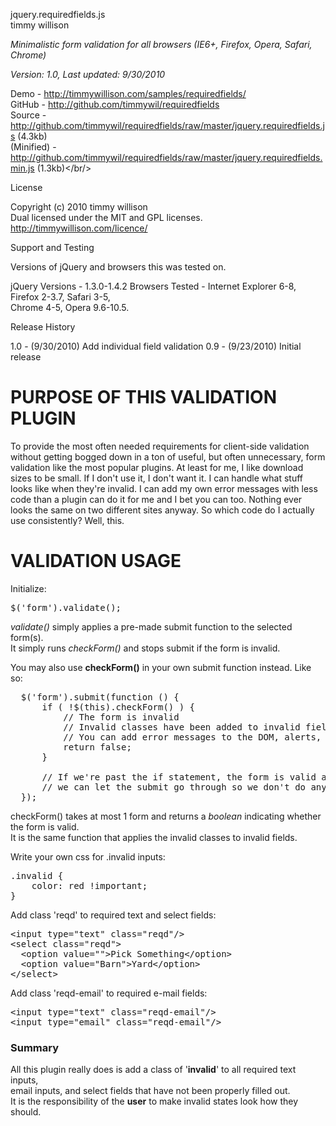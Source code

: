 jquery.requiredfields.js<br/>
timmy willison

*Minimalistic form validation for all browsers (IE6+, Firefox, Opera, Safari, Chrome)*<br/>

*Version: 1.0, Last updated: 9/30/2010*

Demo         - <a href="http://timmywillison.com/samples/requiredfields/">http://timmywillison.com/samples/requiredfields/</a><br/>
GitHub       - <a href="http://github.com/timmywil/requiredfields">http://github.com/timmywil/requiredfields</a><br/>
Source       - <a href="http://github.com/timmywil/requiredfields/raw/master/jquery.requiredfields.js">http://github.com/timmywil/requiredfields/raw/master/jquery.requiredfields.js</a> (4.3kb)<br/>
(Minified)   - <a href="http://github.com/timmywil/requiredfields/raw/master/jquery.requiredfields.min.js">http://github.com/timmywil/requiredfields/raw/master/jquery.requiredfields.min.js</a> (1.3kb)</br/>

License

Copyright (c) 2010 timmy willison<br/>
Dual licensed under the MIT and GPL licenses.<br/>
<a href="http://timmywillison.com/licence/">http://timmywillison.com/licence/</a>

Support and Testing

Versions of jQuery and browsers this was tested on.

jQuery Versions - 1.3.0-1.4.2
Browsers Tested - Internet Explorer 6-8, Firefox 2-3.7, Safari 3-5, <br/>
Chrome 4-5, Opera 9.6-10.5.

Release History

1.0   - (9/30/2010) Add individual field validation
0.9   - (9/23/2010) Initial release

<h1>PURPOSE OF THIS VALIDATION PLUGIN</h1>

To provide the most often needed requirements for client-side validation without getting bogged down in a ton of useful, but often unnecessary, form validation like the most popular plugins. At least for me, I like download sizes to be small.  If I don't use it, I don't want it.  I can handle what stuff looks like when they're invalid.  I can add my own error messages with less code than a plugin can do it for me and I bet you can too.  Nothing ever looks the same on two different sites anyway.  So which code do I actually use consistently?  Well, this.

<h1>VALIDATION USAGE</h1>

Initialize:
<pre>
$('form').validate();
</pre>

<i>validate()</i> simply applies a pre-made submit function to the selected form(s).<br/>
It simply runs <i>checkForm()</i> and stops submit if the form is invalid.<br/>

You may also use <b>checkForm()</b> in your own submit function instead. Like so:<br/>

<pre>
  $('form').submit(function () {
      if ( !$(this).checkForm() ) {
          // The form is invalid
          // Invalid classes have been added to invalid fields
          // You can add error messages to the DOM, alerts, anything you want
          return false;
      }
      
      // If we're past the if statement, the form is valid and 
      // we can let the submit go through so we don't do anything
  });
</pre>

checkForm() takes at most 1 form and returns a *boolean* indicating whether the form is valid.<br/>
It is the same function that applies the invalid classes to invalid fields.

Write your own css for .invalid inputs:
<pre>
.invalid {
    color: red !important;
}
</pre>

Add class 'reqd' to required text and select fields:
<pre>
&lt;input type=&quot;text&quot; class=&quot;reqd&quot;/&gt;
&lt;select class=&quot;reqd&quot;&gt;
  &lt;option value=&quot;&quot;&gt;Pick Something&lt;/option&gt;
  &lt;option value=&quot;Barn&quot;&gt;Yard&lt;/option&gt;
&lt;/select&gt;
</pre>

Add class 'reqd-email' to required e-mail fields:
<pre>
&lt;input type=&quot;text&quot; class=&quot;reqd-email&quot;/&gt;
&lt;input type=&quot;email&quot; class=&quot;reqd-email&quot;/&gt;
</pre>



<h3>Summary</h3>
All this plugin really does is add a class of '<b>invalid</b>' to all required text inputs,<br/>
email inputs, and select fields that have not been properly filled out.<br/>
It is the responsibility of the <b>user</b> to make invalid states look how they should.

